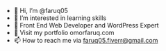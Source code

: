 - 👋 Hi, I’m @faruq05
- 👀 I’m interested in learning skills
- 🌱 Front End Web Developer and WordPress Expert
- 💞️ Visit my portfolio omorfaruq.com
- 📫 How to reach me via faruq05.fiverr@gmail.com

<!---
faruq05/faruq05 is a ✨ special ✨ repository because its `README.md` (this file) appears on your GitHub profile.
You can click the Preview link to take a look at your changes.
--->
